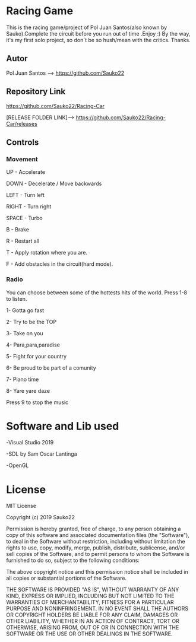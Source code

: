 # Racing Game
This is the racing game/project of Pol Juan Santos(also known by Sauko).Complete the circuit before you run out of time .Enjoy :)
By the way, it's my first solo project, so don´t be so hush/mean with the critics. Thanks.

## Autor
Pol Juan Santos --> https://github.com/Sauko22

## Repository Link
https://github.com/Sauko22/Racing-Car

[RELEASE FOLDER LINK]--> https://github.com/Sauko22/Racing-Car/releases

## Controls
### Movement
UP - Accelerate

DOWN - Decelerate / Move backwards
 
LEFT - Turn left

RIGHT - Turn right

SPACE - Turbo

B - Brake

R - Restart all

T - Apply rotation where you are.

F - Add obstacles in the circuit(hard mode).

### Radio
You can choose between some of the hottests hits of the world. Press 1-8 to listen.

1- Gotta go fast

2- Try to be the TOP

3- Take on you

4- Para,para,paradise

5- Fight for your country

6- Be proud to be part of a comunity

7- Piano time

8- Yare yare daze

Press 9 to stop the music


# Software and Lib used
-Visual Studio 2019

-SDL by Sam Oscar Lantinga

-OpenGL

# License
MIT License

Copyright (c) 2019 Sauko22

Permission is hereby granted, free of charge, to any person obtaining a copy
of this software and associated documentation files (the "Software"), to deal
in the Software without restriction, including without limitation the rights
to use, copy, modify, merge, publish, distribute, sublicense, and/or sell
copies of the Software, and to permit persons to whom the Software is
furnished to do so, subject to the following conditions:

The above copyright notice and this permission notice shall be included in all
copies or substantial portions of the Software.

THE SOFTWARE IS PROVIDED "AS IS", WITHOUT WARRANTY OF ANY KIND, EXPRESS OR
IMPLIED, INCLUDING BUT NOT LIMITED TO THE WARRANTIES OF MERCHANTABILITY,
FITNESS FOR A PARTICULAR PURPOSE AND NONINFRINGEMENT. IN NO EVENT SHALL THE
AUTHORS OR COPYRIGHT HOLDERS BE LIABLE FOR ANY CLAIM, DAMAGES OR OTHER
LIABILITY, WHETHER IN AN ACTION OF CONTRACT, TORT OR OTHERWISE, ARISING FROM,
OUT OF OR IN CONNECTION WITH THE SOFTWARE OR THE USE OR OTHER DEALINGS IN THE
SOFTWARE.
